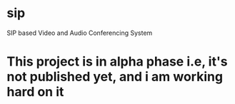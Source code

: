 # sip
SIP based Video and Audio Conferencing System




# This project is in alpha phase i.e, it's not published yet, and i am working hard on it
